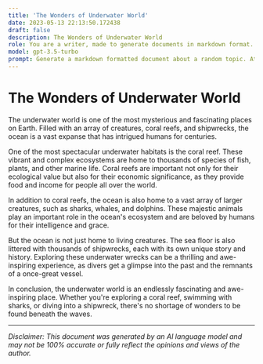 ```yaml
---
title: 'The Wonders of Underwater World'
date: 2023-05-13 22:13:50.172438
draft: false
description: The Wonders of Underwater World
role: You are a writer, made to generate documents in markdown format. It is very important that all of the documents you generate are in valid markdown format.
model: gpt-3.5-turbo
prompt: Generate a markdown formatted document about a random topic. At the bottom, include a disclaimer explaining that the document was generated by you. The first line of the document should be the title. Make sure that the entire document is in proper markdown format, using a mix of various tags to make the document visually appealing.
---
```


# The Wonders of Underwater World

The underwater world is one of the most mysterious and fascinating places on Earth. Filled with an array of creatures, coral reefs, and shipwrecks, the ocean is a vast expanse that has intrigued humans for centuries.

One of the most spectacular underwater habitats is the coral reef. These vibrant and complex ecosystems are home to thousands of species of fish, plants, and other marine life. Coral reefs are important not only for their ecological value but also for their economic significance, as they provide food and income for people all over the world.

In addition to coral reefs, the ocean is also home to a vast array of larger creatures, such as sharks, whales, and dolphins. These majestic animals play an important role in the ocean's ecosystem and are beloved by humans for their intelligence and grace.

But the ocean is not just home to living creatures. The sea floor is also littered with thousands of shipwrecks, each with its own unique story and history. Exploring these underwater wrecks can be a thrilling and awe-inspiring experience, as divers get a glimpse into the past and the remnants of a once-great vessel.

In conclusion, the underwater world is an endlessly fascinating and awe-inspiring place. Whether you're exploring a coral reef, swimming with sharks, or diving into a shipwreck, there's no shortage of wonders to be found beneath the waves.

---

*Disclaimer: This document was generated by an AI language model and may not be 100% accurate or fully reflect the opinions and views of the author.*